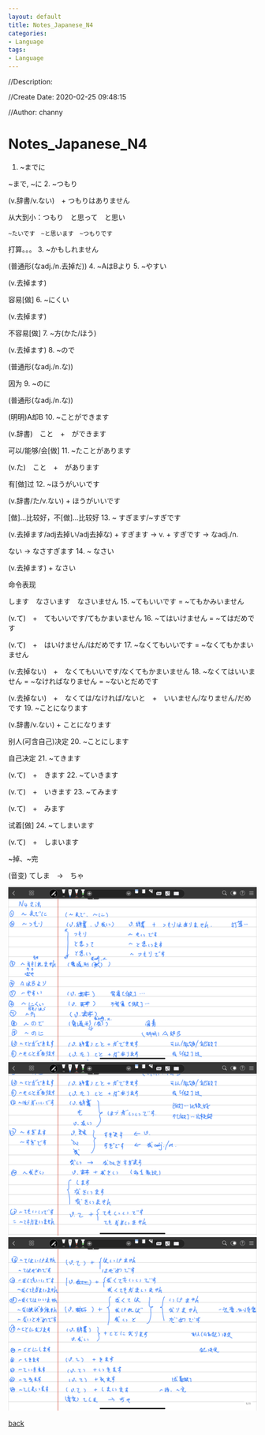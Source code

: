 ```yaml
---
layout: default
title: Notes_Japanese_N4
categories:
- Language
tags:
- Language
---
```

//Description:

//Create Date: 2020-02-25 09:48:15

//Author: channy

# Notes_Japanese_N4

1. ~までに

~まで, ~に
2. ~つもり

(v.辞書/v.ない)　+ つもりはありません

从大到小：つもり　と思って　と思い

	~たいです　~と思います　~つもりです

打算。。。
3. ~かもしれません

(普通形(なadj./n.去掉だ))
4. ~AはBより
5. ~やすい

(v.去掉ます)

容易[做]
6. ~にくい

(v.去掉ます)

不容易[做]
7. ~方(かた/ほう)

(v.去掉ます)
8. ~ので

(普通形(なadj./n.な))

因为
9. ~のに

(普通形(なadj./n.な))

(明明)A却B
10. ~ことができます

(v.辞書)　こと　+　ができます

可以/能够/会[做]
11. ~たことがあります

(v.た)　こと　+　があります

有[做]过
12. ~ほうがいいです

(v.辞書/た/v.ない) + ほうがいいです

[做]...比较好，不[做]...比较好
13. ~ すぎます/~すぎです

(v.去掉ます/adj去掉い/adj去掉な) + すぎます -> v.
				 + すぎです -> なadj./n.

ない -> なさすぎます 
14. ~ なさい

 (v.去掉ます) + なさい

命令表现

します　なさいます　なさいません
15. ~てもいいです = ~てもかみいません

(v.て)　+　てもいいです/てもかまいません
16. ~てはいけません = ~てはだめです

(v.て)　+　はいけません/はだめです
17. ~なくてもいいです = ~なくてもかまいません

(v.去掉ない)　+　なくてもいいです/なくてもかまいません 
18. ~なくてはいいません = ~なければなりません = ~ないとだめです

 (v.去掉ない)　+　なくては/なければ/ないと　+　いいません/なりません/だめです
19. ~ことになります

 (v.辞書/v.ない) + ことになります

别人(可含自己)决定
20. ~ことにします

自己决定
21. ~てきます

(v.て)　+　きます
22. ~ていきます

(v.て)　+　いきます
23. ~てみます

(v.て)　+　みます

试着[做]
24. ~てしまいます

(v.て)　+　しまいます

~掉、~完

(音变) てしま　->　ちゃ

![n4-1.png](./jpimages/n4-1.png)
![n4-2.png](./jpimages/n4-2.png)
![n4-3.png](./jpimages/n4-3.png)

[back](/)

